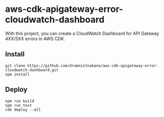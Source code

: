 # aws-cdk-apigateway-error-cloudwatch-dashboard

With this project, you can create a CloudWatch Dashboard for API Gateway 4XX/5XX errors in AWS CDK.

## Install

```
git clone https://github.com/drumnistnakano/aws-cdk-apigateway-error-cloudwatch-dashboard.git
npm install
```

## Deploy

```
npm run build
npm run test
cdk deploy --all
```

